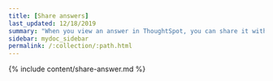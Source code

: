 ```yaml
---
title: [Share answers]
last_updated: 12/18/2019
summary: "When you view an answer in ThoughtSpot, you can share it with others."
sidebar: mydoc_sidebar
permalink: /:collection/:path.html
---
```


{% include content/share-answer.md %}
